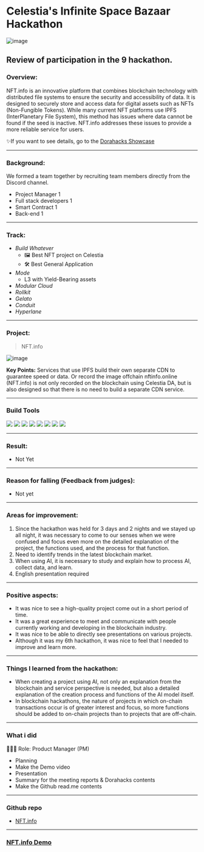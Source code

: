 # Celestia's Infinite Space Bazaar Hackathon
![image](https://github.com/Joseph-hackathon/hackathon/assets/144579614/37ee2fc3-d5a8-4f18-80a3-f098d0069512)

## Review of participation in the 9 hackathon.

### Overview:
NFT.info is an innovative platform that combines blockchain technology with distributed file systems to ensure the security and accessibility of data. 
It is designed to securely store and access data for digital assets such as NFTs (Non-Fungible Tokens). 
While many current NFT platforms use IPFS (InterPlanetary File System), this method has issues where data cannot be found if the seed is inactive. 
NFT.info addresses these issues to provide a more reliable service for users.

✨If you want to see details, go to the [Dorahacks Showcase](https://dorahacks.io/ko/buidl/12604)

---
### Background:
We formed a team together by recruiting team members directly from the Discord channel.
- Project Manager 1
- Full stack developers 1
- Smart Contract 1
- Back-end 1

---
### Track:
- *Build Whatever*
  - 🖼️ Best NFT project on Celestia
  - 🛠️ Best General Application
- *Mode* 
  - L3 with Yield-Bearing assets
- *Modular Cloud* 
- *Rollkit*
- *Gelato*
- *Conduit*
- *Hyperlane*

---
### Project:
> NFT.info

![image](https://github.com/Joseph-hackathon/hackathon/assets/144579614/9846d5fe-a624-4fd6-a83c-34f57eed14a9)

**Key Points:**
Services that use IPFS build their own separate CDN to guarantee speed or data. 
Or record the image offchain nftinfo.online (NFT.info) is not only recorded on the blockchain using Celestia DA, 
but is also designed so that there is no need to build a separate CDN service.

---
### Build Tools
<img src="https://img.shields.io/badge/Typescript-3178C6?style=flat&logo=typescript&logoColor=white"/> <img src="https://img.shields.io/badge/Go-00ADD8?style=flat&logo=go&logoColor=white"/> <img src="https://img.shields.io/badge/JavaScript-F7DF1E?style=flat&logo=javascript&logoColor=white"/> <img src="https://img.shields.io/badge/Next.js-ffffff?style=flat&logo=nextdotjs&logoColor=black"/> <img src="https://img.shields.io/badge/React-61DAFB?style=flat&logo=react&logoColor=white"/> <img src="https://img.shields.io/badge/Solidity-363636?style=flat&logo=solidity&logoColor=white"/> <img src="https://img.shields.io/badge/Web3.js-F16822?style=flat&logo=web3dotjs&logoColor=white"/> <img src="https://img.shields.io/badge/Chainlink-375BD2?style=flat&logo=chainlink&logoColor=white"/>

---
### Result:
- Not Yet

---
### Reason for falling (Feedback from judges):
- Not yet
---
### Areas for improvement:
1) Since the hackathon was held for 3 days and 2 nights and we stayed up all night, it was necessary to come to our senses when we were confused and focus even more on the detailed explanation of the project, the functions used, and the process for that function.
2) Need to identify trends in the latest blockchain market.
3) When using AI, it is necessary to study and explain how to process AI, collect data, and learn.
4) English presentation required

---
### Positive aspects:
- It was nice to see a high-quality project come out in a short period of time.
- It was a great experience to meet and communicate with people currently working and developing in the blockchain industry.
- It was nice to be able to directly see presentations on various projects.
- Although it was my 6th hackathon, it was nice to feel that I needed to improve and learn more.

---
### Things I learned from the hackathon:
- When creating a project using AI, not only an explanation from the blockchain and service perspective is needed, but also a detailed explanation of the creation process and functions of the AI ​​model itself.
- In blockchain hackathons, the nature of projects in which on-chain transactions occur is of greater interest and focus, so more functions should be added to on-chain projects than to projects that are off-chain.

---
### What i did
👨🏼‍💻 Role: Product Manager (PM)

- Planning
- Make the Demo video
- Presentation
- Summary for the meeting reports & Dorahacks contents
- Make the Github read.me contents



---
### Github repo
- [NFT.info](https://github.com/hackathemy/nftinfo)

---
### [NFT.info Demo](https://demo.nftinfo.online/)

